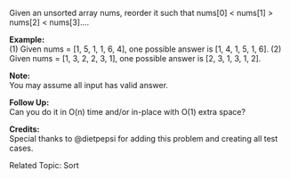 Given an unsorted array nums, reorder it such that nums[0] < nums[1] > nums[2] < nums[3]....

**Example:**  
(1) Given nums = [1, 5, 1, 1, 6, 4], one possible answer is [1, 4, 1, 5, 1, 6]. 
(2) Given nums = [1, 3, 2, 2, 3, 1], one possible answer is [2, 3, 1, 3, 1, 2].

**Note:**  
You may assume all input has valid answer.

**Follow Up:**  
Can you do it in O(n) time and/or in-place with O(1) extra space?

**Credits:**  
Special thanks to @dietpepsi for adding this problem and creating all test cases.

Related Topic: Sort

